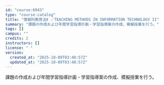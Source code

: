 ```yaml
---
id: "course:6943"
type: "course-catalog"
title: "情報科教育法Ⅱ ／TEACHING METHODS IN INFORMATION TECHNOLOGY II"
summary: "課題の作成および年間学習指導計画・学習指導案の作成、模擬授業を行う。"
tags: []
campus: ""
credits: 2
instructors: []
license: " "
version:
  created_at: "2025-10-09T03:48:57Z"
  updated_at: "2025-10-09T03:48:57Z"
---
```


課題の作成および年間学習指導計画・学習指導案の作成、模擬授業を行う。
